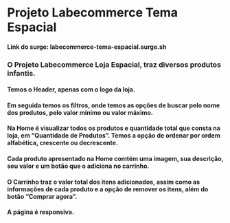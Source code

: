 # Projeto Labecommerce Tema Espacial
#### Link do surge: labecommerce-tema-espacial.surge.sh

### O Projeto Labecommerce Loja Espacial, traz diversos produtos infantis. 

#### Temos o Header, apenas com o logo da loja.

#### Em seguida temos os filtros, onde temos as opções de buscar pelo nome dos produtos, pelo valor mínimo ou valor máximo.

#### Na Home é visualizar todos os produtos e quantidade total que consta na loja, em “Quantidade de Produtos”. Temos a opção de ordenar por ordem alfabética, crescente ou decrescente. 

#### Cada produto apresentado na Home comtém uma imagem, sua descrição, seu valor e um botão que o adiciona no carrinho.

#### O Carrinho traz o valor total dos itens adicionados, assim como as informações de cada produto e a opção de remover os itens, além do botão “Comprar agora”.

#### A página é responsiva.










